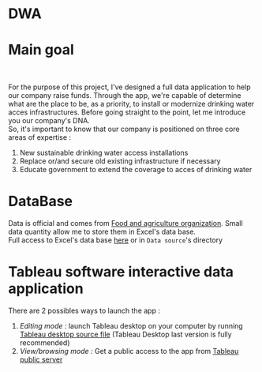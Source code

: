 # DWA

# Main goal
</br>

For the purpose of this project, I've designed a full data application to help our company raise funds. Through the app, we're capable of determine what are the place to be, as a priority, to install or modernize drinking water acces infrastructures. Before going straight to the point, let me introduce you our company's DNA.  
So, it's important to know that our company is positioned on three core areas of expertise :
</br>
1. New sustainable drinking water access installations
2. Replace or/and secure old existing infrastructure if necessary
3. Educate government to extend the coverage to acces of drinking water


# DataBase 
 
Data is official and comes from [Food and agriculture organization](https://www.fao.org/home/en). Small data quantity allow me to store them in Excel's data base. 
</br>
Full access to Excel's data base [here]() or in `Data source`'s directory

# Tableau software interactive data application

There are 2 possibles ways to launch the app : 
</br> 
1. *Editing mode :* launch Tableau desktop on your computer by running [Tableau desktop source file]() (Tableau Desktop last version is fully recommended)
2. *View/browsing mode :* Get a public access to the app from [Tableau public server]()

